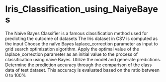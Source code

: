 # Iris_Classification_using_NaiyeBayes
The Naïve Bayes Classifier is a famous classification method used for predicting the outcome of datasets
The Iris dataset in CSV is computed as the input
Choose the naïve Bayes laplace_correction parameter as input to grid search optimization
algorithm.
Apply the optimal value of the laplace_correction parameter as an initial value to the process of
classification using naïve Bayes.
Utilize the model and generate predictions.
Determine the prediction accuracy through the comparison of the class data of test dataset. This
accuracy is evaluated based on the ratio between 0 to 100%
